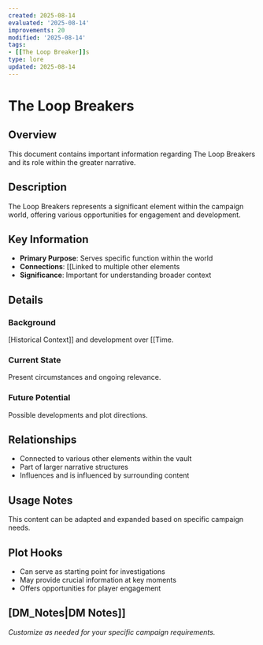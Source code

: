 ```yaml
---
created: 2025-08-14
evaluated: '2025-08-14'
improvements: 20
modified: '2025-08-14'
tags:
- [[The Loop Breaker]]s
type: lore
updated: 2025-08-14
---
```


# The Loop Breakers

## Overview
This document contains important information regarding The Loop Breakers and its role within the greater narrative.

## Description
The Loop Breakers represents a significant element within the campaign world, offering various opportunities for engagement and development.

## Key Information
- **Primary Purpose**: Serves specific function within the world
- **Connections**: [[Linked to multiple other elements
- **Significance**: Important for understanding broader context

## Details
### Background
[Historical Context]] and development over [[Time.

### Current State
Present circumstances and ongoing relevance.

### Future Potential
Possible developments and plot directions.

## Relationships
- Connected to various other elements within the vault
- Part of larger narrative structures
- Influences and is influenced by surrounding content

## Usage Notes
This content can be adapted and expanded based on specific campaign needs.

## Plot Hooks
- Can serve as starting point for investigations
- May provide crucial information at key moments
- Offers opportunities for player engagement

## [DM_Notes|DM Notes]]
*Customize as needed for your specific campaign requirements.*
